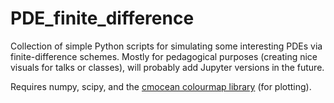 # PDE_finite_difference
Collection of simple Python scripts for simulating some interesting PDEs via finite-difference schemes. Mostly for pedagogical purposes (creating nice visuals
for talks or classes), will probably add Jupyter versions in the future. 

Requires numpy, scipy, and the [cmocean colourmap library](https://github.com/matplotlib/cmocean) (for plotting). 
